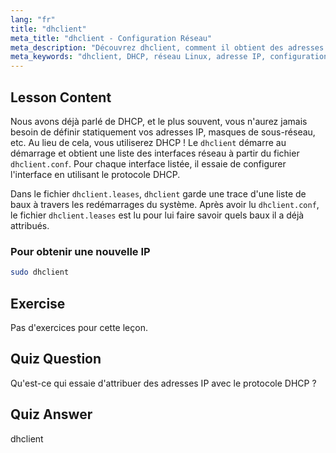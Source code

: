```yaml
---
lang: "fr"
title: "dhclient"
meta_title: "dhclient - Configuration Réseau"
meta_description: "Découvrez dhclient, comment il obtient des adresses IP en utilisant DHCP et gère les baux réseau. Comprenez les fichiers dhclient.conf et dhclient.leases. Guide pour débutants Linux."
meta_keywords: "dhclient, DHCP, réseau Linux, adresse IP, configuration réseau, tutoriel Linux, guide du débutant"
---
```


## Lesson Content

Nous avons déjà parlé de DHCP, et le plus souvent, vous n'aurez jamais besoin de définir statiquement vos adresses IP, masques de sous-réseau, etc. Au lieu de cela, vous utiliserez DHCP ! Le `dhclient` démarre au démarrage et obtient une liste des interfaces réseau à partir du fichier `dhclient.conf`. Pour chaque interface listée, il essaie de configurer l'interface en utilisant le protocole DHCP.

Dans le fichier `dhclient.leases`, `dhclient` garde une trace d'une liste de baux à travers les redémarrages du système. Après avoir lu `dhclient.conf`, le fichier `dhclient.leases` est lu pour lui faire savoir quels baux il a déjà attribués.

### Pour obtenir une nouvelle IP

```bash
sudo dhclient
```

## Exercise

Pas d'exercices pour cette leçon.

## Quiz Question

Qu'est-ce qui essaie d'attribuer des adresses IP avec le protocole DHCP ?

## Quiz Answer

dhclient
